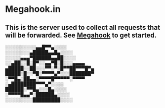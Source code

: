 # Megahook.in
This is the server used to collect all requests that will be forwarded. See [Megahook](http://github.com/justinbrumley/megahook) to get started.
---
░░░░░░░░░░▄▄█▀▀▄░░░░  
░░░░░░░░▄█████▄▄█▄░░░░  
░░░░░▄▄▄▀██████▄▄██░░░░  
░░▄██░░█░█▀░░▄▄▀█░█░░░▄▄▄▄  
▄█████░░██░░░▀▀░▀░█▀▀██▀▀▀█▀▄  
█████░█░░▀█░▀▀▀▀▄▀░░░███████▀  
░▀▀█▄░██▄▄░▀▀▀▀█▀▀▀▀▀░▀▀▀▀  
░▄████████▀▀▀▄▀░░░░  
██████░▀▀█▄░░░█▄░░░░  
░▀▀▀▀█▄▄▀░██████▄░░░░  
░░░░░░░░░█████████░░░░  
